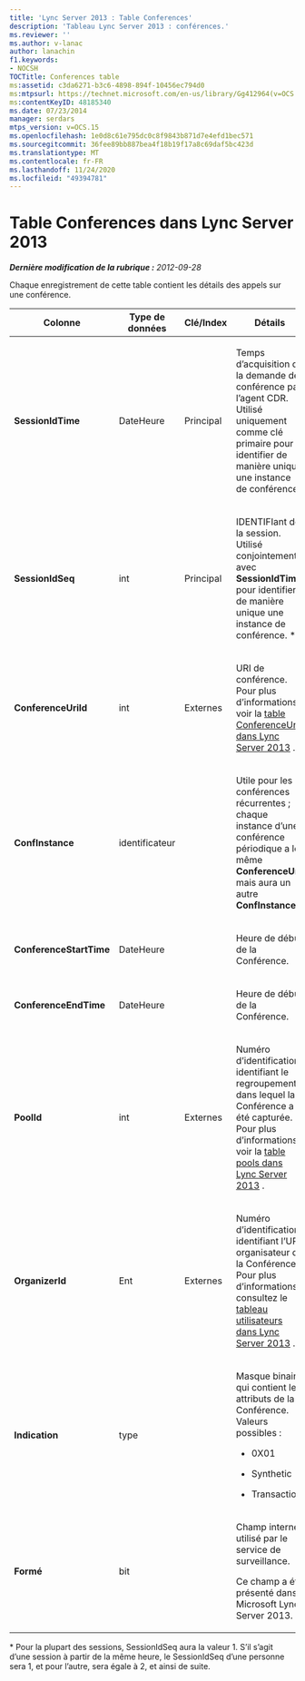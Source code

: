 ```yaml
---
title: 'Lync Server 2013 : Table Conferences'
description: 'Tableau Lync Server 2013 : conférences.'
ms.reviewer: ''
ms.author: v-lanac
author: lanachin
f1.keywords:
- NOCSH
TOCTitle: Conferences table
ms:assetid: c3da6271-b3c6-4898-894f-10456ec794d0
ms:mtpsurl: https://technet.microsoft.com/en-us/library/Gg412964(v=OCS.15)
ms:contentKeyID: 48185340
ms.date: 07/23/2014
manager: serdars
mtps_version: v=OCS.15
ms.openlocfilehash: 1e0d8c61e795dc0c8f9843b871d7e4efd1bec571
ms.sourcegitcommit: 36fee89bb887bea4f18b19f17a8c69daf5bc423d
ms.translationtype: MT
ms.contentlocale: fr-FR
ms.lasthandoff: 11/24/2020
ms.locfileid: "49394781"
---
```

# <a name="conferences-table-in-lync-server-2013"></a>Table Conferences dans Lync Server 2013

<div data-xmlns="http://www.w3.org/1999/xhtml">

<div class="topic" data-xmlns="http://www.w3.org/1999/xhtml" data-msxsl="urn:schemas-microsoft-com:xslt" data-cs="https://msdn.microsoft.com/">

<div data-asp="https://msdn2.microsoft.com/asp">



</div>

<div id="mainSection">

<div id="mainBody">

<span> </span>

_**Dernière modification de la rubrique :** 2012-09-28_

Chaque enregistrement de cette table contient les détails des appels sur une conférence.


<table>
<colgroup>
<col style="width: 25%" />
<col style="width: 25%" />
<col style="width: 25%" />
<col style="width: 25%" />
</colgroup>
<thead>
<tr class="header">
<th>Colonne</th>
<th>Type de données</th>
<th>Clé/Index</th>
<th>Détails</th>
</tr>
</thead>
<tbody>
<tr class="odd">
<td><p><strong>SessionIdTime</strong></p></td>
<td><p>DateHeure</p></td>
<td><p>Principal</p></td>
<td><p>Temps d’acquisition de la demande de conférence par l’agent CDR. Utilisé uniquement comme clé primaire pour identifier de manière unique une instance de conférence.</p></td>
</tr>
<tr class="even">
<td><p><strong>SessionIdSeq</strong></p></td>
<td><p>int</p></td>
<td><p>Principal</p></td>
<td><p>IDENTIFIant de la session. Utilisé conjointement avec <strong>SessionIdTime</strong> pour identifier de manière unique une instance de conférence. *</p></td>
</tr>
<tr class="odd">
<td><p><strong>ConferenceUriId</strong></p></td>
<td><p>int</p></td>
<td><p>Externes</p></td>
<td><p>URI de conférence. Pour plus d’informations, voir la <a href="lync-server-2013-conferenceuris-table.md">table ConferenceUris dans Lync Server 2013</a> .</p></td>
</tr>
<tr class="even">
<td><p><strong>ConfInstance</strong></p></td>
<td><p>identificateur</p></td>
<td><p> </p></td>
<td><p>Utile pour les conférences récurrentes ; chaque instance d’une conférence périodique a le même <strong>ConferenceUri</strong>, mais aura un autre <strong>ConfInstance</strong>.</p></td>
</tr>
<tr class="odd">
<td><p><strong>ConferenceStartTime</strong></p></td>
<td><p>DateHeure</p></td>
<td><p> </p></td>
<td><p>Heure de début de la Conférence.</p></td>
</tr>
<tr class="even">
<td><p><strong>ConferenceEndTime</strong></p></td>
<td><p>DateHeure</p></td>
<td><p> </p></td>
<td><p>Heure de début de la Conférence.</p></td>
</tr>
<tr class="odd">
<td><p><strong>PoolId</strong></p></td>
<td><p>int</p></td>
<td><p>Externes</p></td>
<td><p>Numéro d’identification identifiant le regroupement dans lequel la Conférence a été capturée. Pour plus d’informations, voir la <a href="lync-server-2013-pools-table.md">table pools dans Lync Server 2013</a> .</p></td>
</tr>
<tr class="even">
<td><p><strong>OrganizerId</strong></p></td>
<td><p>Ent</p></td>
<td><p>Externes</p></td>
<td><p>Numéro d’identification identifiant l’URI organisateur de la Conférence. Pour plus d’informations, consultez le <a href="lync-server-2013-users-table.md">tableau utilisateurs dans Lync Server 2013</a> .</p></td>
</tr>
<tr class="odd">
<td><p><strong>Indication</strong></p></td>
<td><p>type</p></td>
<td></td>
<td><p>Masque binaire qui contient les attributs de la Conférence. Valeurs possibles :</p>
<ul>
<li><p>0X01</p></li>
<li><p>Synthetic</p></li>
<li><p>Transaction</p></li>
</ul></td>
</tr>
<tr class="even">
<td><p><strong>Formé</strong></p></td>
<td><p>bit</p></td>
<td></td>
<td><p>Champ interne utilisé par le service de surveillance.</p>
<p>Ce champ a été présenté dans Microsoft Lync Server 2013.</p></td>
</tr>
</tbody>
</table>


\* Pour la plupart des sessions, SessionIdSeq aura la valeur 1. S’il s’agit d’une session à partir de la même heure, le SessionIdSeq d’une personne sera 1, et pour l’autre, sera égale à 2, et ainsi de suite.

</div>

<span> </span>

</div>

</div>

</div>

